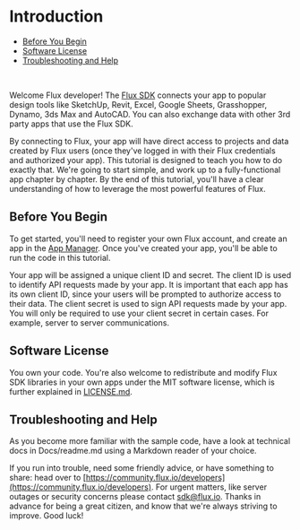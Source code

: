 # Introduction

* [Before You Begin](#before-you-begin)
* [Software License](#software-license)
* [Troubleshooting and Help](#troubleshooting-and-help)

&nbsp;

Welcome Flux developer! The [Flux SDK](https://github.com/fluxio/flux-sdk-js) connects your app to popular design tools like SketchUp, Revit, Excel, Google Sheets, Grasshopper, Dynamo, 3ds Max and AutoCAD. You can also exchange data with other 3rd party apps that use the Flux SDK.

By connecting to Flux, your app will have direct access to projects and data created by Flux users (once they've logged in with their Flux credentials and authorized your app). This tutorial is designed to teach you how to do exactly that. We're going to start simple, and work up to a fully-functional app chapter by chapter. By the end of this tutorial, you'll have a clear understanding of how to leverage the most powerful features of Flux.

## <a id="before-you-begin"></a>Before You Begin

To get started, you'll need to register your own Flux account, and create an app in the [App Manager](https://flux.io/developer/apps). Once you've created your app, you'll be able to run the code in this tutorial.

Your app will be assigned a unique client ID and secret. The client ID is used to identify API requests made by your app. It is important that each app has its own client ID, since your users will be prompted to authorize access to their data. The client secret is used to sign API requests made by your app. You will only be required to use your client secret in certain cases. For example, server to server communications.

## <a id="software-license"></a>Software License

You own your code. You're also welcome to redistribute and modify Flux SDK libraries in your own apps under the MIT software license, which is further explained in [LICENSE.md](https://github.com/fluxio/flux-sdk-js/blob/master/LICENSE.md).

## <a id="troubleshooting-and-help"></a>Troubleshooting and Help

As you become more familiar with the sample code, have a look at technical docs in Docs/readme.md using a Markdown reader of your choice.

If you run into trouble, need some friendly advice, or have something to share: head over to [https://community.flux.io/developers](https://community.flux.io/developers). For urgent matters, like server outages or security concerns please contact [sdk@flux.io](mailto:sdk@flux.io). Thanks in advance for being a great citizen, and know that we're always striving to improve. Good luck!
